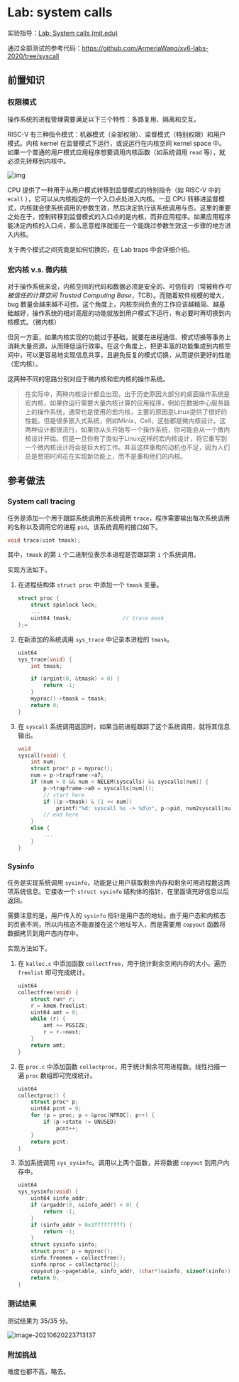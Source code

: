 # Lab: system calls

实验指导：[Lab: System calls (mit.edu)](https://pdos.csail.mit.edu/6.828/2020/labs/syscall.html)

通过全部测试的参考代码：https://github.com/ArmeriaWang/xv6-labs-2020/tree/syscall

## 前置知识

### 权限模式

操作系统的进程管理需要满足以下三个特性：多路复用、隔离和交互。

RISC-V 有三种指令模式：机器模式（全部权限）、监督模式（特别权限）和用户模式。内核 kernel 在监督模式下运行，或说运行在内核空间 kernel space 中。如果一个普通的用户模式应用程序想要调用内核函数（如系统调用 `read` 等），就必须先转移到内核中。

![img](https://i.loli.net/2021/06/19/amAFk9xtDhWS3Vl.png)

CPU 提供了一种用于从用户模式转移到监督模式的特别指令（如 RISC-V 中的 `ecall` ），它可以从内核指定的一个入口点处进入内核。一旦 CPU 转移进监督模式，内核就会使系统调用的参数生效，然后决定执行该系统调用与否。这里的重要之处在于，控制转移到监督模式的入口点的是内核，而非应用程序。如果应用程序能决定内核的入口点，那么恶意程序就能在一个能跳过参数生效这一步骤的地方进入内核。

关于两个模式之间究竟是如何切换的，在 Lab traps 中会详细介绍。

### 宏内核 v.s. 微内核

对于操作系统来说，内核空间的代码和数据必须是安全的、可信任的（常被称作*可被信任的计算空间 Trusted Computing Base*，TCB）。而随着软件规模的增大，bug 数量会越来越不可控。这个角度上，内核空间负责的工作应该越精简、越基础越好，操作系统的相对高层的功能就放到用户模式下运行，有必要时再切换到内核模式。（微内核）

但另一方面，如果内核实现的功能过于基础，就要在进程通信、模式切换等事务上消耗大量资源，从而降低运行效率。在这个角度上，把更丰富的功能集成到内核空间中，可以更容易地实现信息共享，且避免反复的模式切换，从而提供更好的性能（宏内核）。

这两种不同的思路分别对应于微内核和宏内核的操作系统。

> 在实际中，两种内核设计都会出现，出于历史原因大部分的桌面操作系统是宏内核，如果你运行需要大量内核计算的应用程序，例如在数据中心服务器上的操作系统，通常也是使用的宏内核，主要的原因是Linux提供了很好的性能。但是很多嵌入式系统，例如Minix，Cell，这些都是微内核设计。这两种设计都很流行，如果你从头开始写一个操作系统，你可能会从一个微内核设计开始。但是一旦你有了类似于Linux这样的宏内核设计，将它重写到一个微内核设计将会是巨大的工作。并且这样重构的动机也不足，因为人们总是想把时间花在实现新功能上，而不是重构他们的内核。

## 参考做法

### System call tracing

任务是添加一个用于跟踪系统调用的系统调用 `trace`，程序需要输出每次系统调用的名称以及调用它的进程 `pid`。该系统调用的接口如下。

```c
void trace(uint tmask);
```

其中，`tmask` 的第 `i` 个二进制位表示本进程是否跟踪第 `i` 个系统调用。

实现方法如下。

1. 在进程结构体 `struct proc` 中添加一个 `tmask` 变量。

   ```c
   struct proc {
       struct spinlock lock;
       ... 
       uint64 tmask;                // trace mask
   };=
   ```

2. 在新添加的系统调用 `sys_trace` 中记录本进程的 `tmask`。

   ```c
   uint64
   sys_trace(void) {
       int tmask;
   
       if (argint(0, &tmask) < 0) {
           return -1;
       }
       myproc()->tmask = tmask;
       return 0;
   }
   ```
   
3. 在 `syscall` 系统调用返回时，如果当前进程跟踪了这个系统调用，就将其信息输出。

   ```c
   void
   syscall(void) {
       int num;
       struct proc* p = myproc();
       num = p->trapframe->a7;
       if (num > 0 && num < NELEM(syscalls) && syscalls[num]) {
           p->trapframe->a0 = syscalls[num]();
           // start here
           if ((p->tmask) & (1 << num))
               printf("%d: syscall %s -> %d\n", p->pid, num2syscall[num - 1], p->trapframe->a0);
           // end here
       }
       else {
           ...
       }
   }
   ```
### Sysinfo 

任务是实现系统调用 `sysinfo`，功能是让用户获取剩余内存和剩余可用进程数这两项系统信息。它接收一个 `struct sysinfo` 结构体的指针，在里面填充好信息以后返回。

需要注意的是，用户传入的 `sysinfo` 指针是用户态的地址。由于用户态和内核态的页表不同，所以内核态不能直接在这个地址写入，而是需要用 `copyout` 函数将数据拷贝到用户态内存中。

实现方法如下。

1. 在 `kalloc.c` 中添加函数 `collectfree`，用于统计剩余空闲内存的大小。遍历 `freelist` 即可完成统计。

   ```c
   uint64
   collectfree(void) {
       struct run* r;
       r = kmem.freelist;
       uint64 amt = 0;
       while (r) {
           amt += PGSIZE;
           r = r->next;
       }
       return amt;
   }
   ```
   
2. 在 `proc.c` 中添加函数 `collectproc`，用于统计剩余可用进程数。线性扫描一遍 `proc` 数组即可完成统计。

   ```c
   uint64
   collectproc() {
       struct proc* p;
       uint64 pcnt = 0;
       for (p = proc; p < &proc[NPROC]; p++) {
           if (p->state != UNUSED)
               pcnt++;
       }
       return pcnt;
   }
   ```

3. 添加系统调用 `sys_sysinfo`。调用以上两个函数，并将数据 `copyout` 到用户内存中。

   ```c
   uint64
   sys_sysinfo(void) {
       uint64 sinfo_addr;
       if (argaddr(0, &sinfo_addr) < 0) {
           return -1;
       }
       if (sinfo_addr > 0x3fffffffff) {
           return -1;
       }
       struct sysinfo sinfo;
       struct proc* p = myproc();
       sinfo.freemem = collectfree();
       sinfo.nproc = collectproc();
       copyout(p->pagetable, sinfo_addr, (char*)&sinfo, sizeof(sinfo));
       return 0;
   }
   ```

### 测试结果

测试结果为 35/35 分。

![image-20210620223713137](https://i.loli.net/2021/06/20/lLAIeVzcNGX6OWP.png)

### 附加挑战

难度也都不高，略去。
